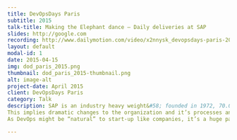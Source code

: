 ```yaml
---
title: DevOpsDays Paris
subtitle: 2015 
talk-title: Making the Elephant dance – Daily deliveries at SAP
slides: http://google.com
recording: http://www.dailymotion.com/video/x2nnysk_devopsdays-paris-2015-dirk-lehmann-making-the-elephant-dance-daily-deliveries-at-sap_tech
layout: default
modal-id: 1
date: 2015-04-15
img: dod_paris_2015.png
thumbnail: dod_paris_2015-thumbnail.png
alt: image-alt
project-date: April 2015
client: DevOpsDays Paris
category: Talk
description: SAP is an industry heavy weight&#58; founded in 1972, 70.000+ employees in over 50 countries. We sell business critical enterprise applications to our customers, ERP system that process pay slips, corporate financial statements, critical stuff like that. Over decades we sold on premise software to our customers. We released updates once or twice a year. Major product releases each x-years. But since a few years the company set itself the goal to become a cloud company. 
This implies dramatic changes to the organization and it’s processes and beliefs. In 2012 a small internal cloud based ride-sharing service (TwoGo) was ordered to become an official SAP product. As becoming an official SAP product doesn’t sound that hard when you’ve already the service running in-house&#58; Development done and ongoing, Operations up and running, quality hiccups cured…opening the service shouldn’t be that hard. Unfortunately large companies like SAP don’t work like that. Large/traditional companies have gazillions of processes, regulations, standards which must be fulfilled and documented before you are allowed to release as an official product. The aim of this talk is to tell the story how we as a small team managed to change the huge SAP. 
As DevOps might be “natural” to start-up like companies, it’s a huge paradigm and cultural shift in companies like SAP which used to be successful with their way of doing things since decades. We developed and pioneered new processes inside the company and with applying DevOps and Continuous Delivery as first SAP product ever we now (since Oct. 2014) delivery daily to our customers, making us the fasted delivering product of SAP. I will narrate the full circle from getting management buy-in, redesigning corporate processes, pioneering new technologies and how to change corporate culture in large and traditional enterprises.

---
```

